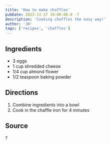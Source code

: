```yaml
---
title: 'How to make chaffles'
pubDate: 2023-11-17 10:00:00.0 -7
description: 'Cooking chaffles the easy way!'
author: 'JH'
tags: ['recipes', 'chaffles']
---
```


## Ingredients

- 3 eggs
- 1 cup shredded cheese
- 1/4 cup almond flower
- 1/2 teaspoon baking powder

## Directions

1. Combine ingredients into a bowl
2. Cook in the chaffle iron for 4 minutes

## Source

?
